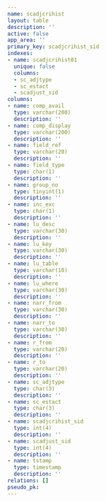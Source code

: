 ```yaml
---
name: scadjcrihist
layout: table
description: ''
active: false
app_area: ''
primary_key: scadjcrihist_sid
indexes:
- name: scadjcrihist01
  unique: false
  columns:
  - sc_adjtype
  - sc_estact
  - scadjust_sid
columns:
- name: comp_avail
  type: varchar(200)
  description: ''
- name: comp_display
  type: varchar(200)
  description: ''
- name: field_ref
  type: varchar(20)
  description: ''
- name: field_type
  type: char(1)
  description: ''
- name: group_no
  type: tinyint(1)
  description: ''
- name: inc_exc
  type: char(1)
  description: ''
- name: lu_desc
  type: varchar(30)
  description: ''
- name: lu_key
  type: varchar(30)
  description: ''
- name: lu_table
  type: varchar(10)
  description: ''
- name: lu_where
  type: varchar(30)
  description: ''
- name: narr_from
  type: varchar(30)
  description: ''
- name: narr_to
  type: varchar(30)
  description: ''
- name: r_from
  type: varchar(20)
  description: ''
- name: r_to
  type: varchar(20)
  description: ''
- name: sc_adjtype
  type: char(3)
  description: ''
- name: sc_estact
  type: char(3)
  description: ''
- name: scadjcrihist_sid
  type: int(4)
  description: ''
- name: scadjust_sid
  type: int(4)
  description: ''
- name: tstamp
  type: timestamp
  description: ''
relations: []
pseudo_pk: 
---
```


